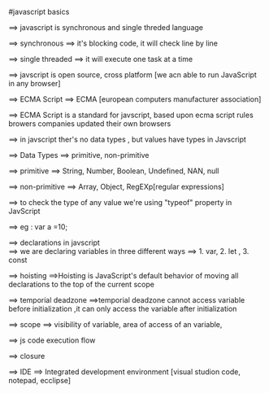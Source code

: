 #javascript basics

==> javascript is synchronous and single threded language

==> synchronous ==> it's blocking code, it will check line by line

==> single threaded ==> it will execute one task at a time

==> javscript is open source, cross platform [we acn able to run JavaScript in any browser]

==> ECMA Script ==> ECMA [european computers manufacturer association]

==> ECMA Script is a standard for javscript, based upon ecma script rules browers companies updated their own browsers

==> in javscript ther's no data types , but values have types in Javscript

==> Data Types ==> primitive, non-primitive

==> primitive ==> String, Number, Boolean, Undefined, NAN, null

==> non-primitive ==> Array, Object, RegEXp[regular expressions]

==> to check the type of any value we're using "typeof" property in JavScript

==> eg : var a =10;

<!-- console.log(a)// number -->

==> declarations in javscript  
==> we are declaring variables in three different ways
==> 1. var, 2. let , 3. const

<!-- var keyword -->
<!--

console.log(a);//undefined
var a;// initialzation
console.log(a);// undefined
a=100000000000; // assigning
console.log(a); //100000000000
var a=10;// re-declaration
console.log(a);//10
var a=99; // re-declaration
console.log(a);//99
 a=10000000; // re-assigning
console.log(a);//10000000


 -->

 <!-- let keyword -->

 <!-- // console.log(b);//"ReferenceError: Cannot access 'b' before initialization
 let b;// initalization

console.log(b)

b=100; // assigning
console.log(b)

b=999;
console.log(b)

let b=1999;
console.log(b); //"SyntaxError: Identifier 'b' has already been declared
 -->

 <!-- const keyword -->

 <!-- 
 
 // console.log(c); //"SyntaxError: Missing initializer in const declaration
// const c;
// console.log(c);//"ReferenceError: Cannot access 'c' before initialization
const c=100;
console.log(c);
const c=10;
console.log(c);//"TypeError: Assignment to constant variable.
 
  -->

  <!-- 
  
  scope==> life time visibility of variable

function ==> logical group of one or more expressions

   -->

==> hoisting ==>Hoisting is JavaScript's default behavior of moving all declarations to the top of the current scope

==> temporial deadzone ==>temporial deadzone cannot access variable before initialization ,it can only access the variable after initialization

==> scope ==> visibility of variable, area of access of an variable,

==> js code execution flow

==> closure

<!-- code space -->

==> IDE ==> Integrated development environment [visual studion code, notepad, ecclipse]
